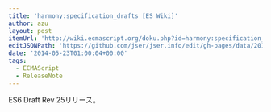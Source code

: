 ```yaml
---
title: 'harmony:specification_drafts [ES Wiki]'
author: azu
layout: post
itemUrl: 'http://wiki.ecmascript.org/doku.php?id=harmony:specification_drafts#may_22_2014_draft_rev_25'
editJSONPath: 'https://github.com/jser/jser.info/edit/gh-pages/data/2014/05/index.json'
date: '2014-05-23T01:00:04+00:00'
tags:
  - ECMAScript
  - ReleaseNote
---
```

ES6 Draft Rev 25リリース。

